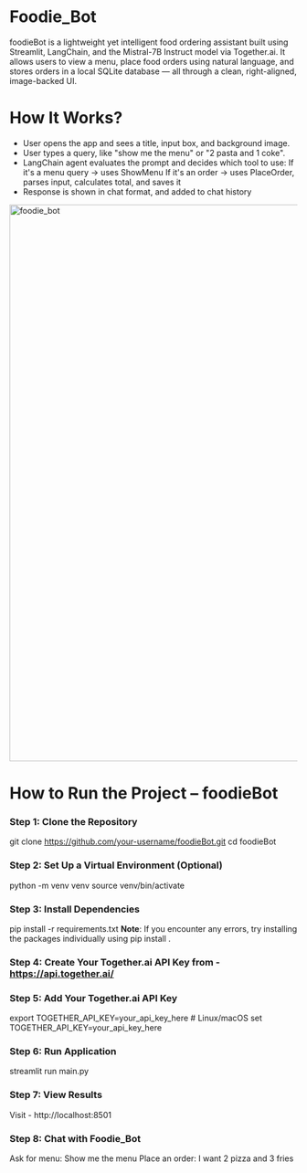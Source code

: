 # Foodie_Bot
foodieBot is a lightweight yet intelligent food ordering assistant built using Streamlit, LangChain, and the Mistral-7B Instruct model via Together.ai. It allows users to view a menu, place food orders using natural language, and stores orders in a local SQLite database — all through a clean, right-aligned, image-backed UI.

# How It Works?
- User opens the app and sees a title, input box, and background image.
- User types a query, like "show me the menu" or "2 pasta and 1 coke".
- LangChain agent evaluates the prompt and decides which tool to use:
  If it's a menu query → uses ShowMenu
  If it's an order → uses PlaceOrder, parses input, calculates total, and saves it
- Response is shown in chat format, and added to chat history


<img width="1787" height="975" alt="foodie_bot" src="https://github.com/user-attachments/assets/bfddfbe4-91af-476d-847e-9f611d231709" />

# How to Run the Project – foodieBot
### Step 1: Clone the Repository
git clone https://github.com/your-username/foodieBot.git
cd foodieBot

### Step 2: Set Up a Virtual Environment (Optional)
python -m venv venv
source venv/bin/activate 
### Step 3: Install Dependencies 
pip install -r requirements.txt
**Note**: If you encounter any errors, try installing the packages individually using pip install <package-name>.

### Step 4: Create Your Together.ai API Key from - https://api.together.ai/

### Step 5: Add Your Together.ai API Key
export TOGETHER_API_KEY=your_api_key_here  # Linux/macOS
set TOGETHER_API_KEY=your_api_key_here  

### Step 6: Run Application
streamlit run main.py

### Step 7: View Results
Visit -  http://localhost:8501

### Step 8: Chat with Foodie_Bot
Ask for menu:
Show me the menu
Place an order:
I want 2 pizza and 3 fries
